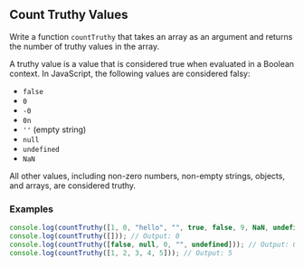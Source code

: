 ## Count Truthy Values

Write a function `countTruthy` that takes an array as an argument and returns the number of truthy values in the array.

A truthy value is a value that is considered true when evaluated in a Boolean context. In JavaScript, the following values are considered falsy:

- `false`
- `0`
- `-0`
- `0n`
- `''` (empty string)
- `null`
- `undefined`
- `NaN`

All other values, including non-zero numbers, non-empty strings, objects, and arrays, are considered truthy.

### Examples

```javascript
console.log(countTruthy([1, 0, "hello", "", true, false, 9, NaN, undefined])); // Output: 4
console.log(countTruthy([])); // Output: 0
console.log(countTruthy([false, null, 0, "", undefined])); // Output: 0
console.log(countTruthy([1, 2, 3, 4, 5])); // Output: 5
```
